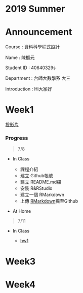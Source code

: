 # 2019 Summer

# Announcement
Course : 資料科學程式設計<p>
Name : 陳樞元<p>
Student ID : 40640329s<p>
Department : 台師大數學系 大三<p>
Introduction : Hi大家好<p>

# Week1
[投影片](https://youtu.be/w3jLJU7DT5E)

### Progress
>7/8
* In Class
    * 課程介紹
    * 建立 Github帳號
    * 建立 README.md欓
    * 安裝 R&RStudio
    * 建立一個 RMarkdown
    * 上傳 [RMarkdown](https://tliobnih.github.io/2019-7-8/Week1/test.html)欓至Github
   
* At Home
>7/11
* In Class
    
    * [hw1](https://tliobnih.github.io/2019-7-8/Week2/tidy%20data.html.html)
# Week3
# Week4
